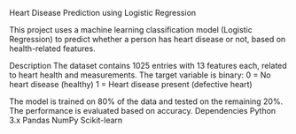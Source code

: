 Heart Disease Prediction using Logistic Regression

This project uses a machine learning classification model (Logistic Regression) to predict whether a person has heart disease or not, based on health-related features.


Description
The dataset contains 1025 entries with 13 features each, related to heart health and measurements. The target variable is binary:
0 = No heart disease (healthy)
1 = Heart disease present (defective heart)


The model is trained on 80% of the data and tested on the remaining 20%. The performance is evaluated based on accuracy.
Dependencies
Python 3.x
Pandas
NumPy
Scikit-learn
